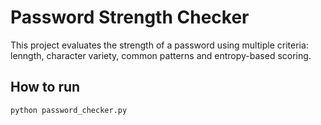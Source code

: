 # Password Strength Checker

This project evaluates the strength of a password using multiple criteria: lenngth, character variety, common patterns and entropy-based scoring.

## How to run

```bash
python password_checker.py

